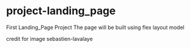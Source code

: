 # project-landing_page
First Landing_Page Project
The page will be built using flex layout model

credit for image sebastien-lavalaye
